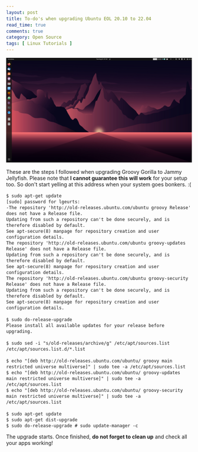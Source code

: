 ```yaml
---
layout: post
title: To-do's when upgrading Ubuntu EOL 20.10 to 22.04
read_time: true
comments: true
category: Open Source 
tags: [ Linux Tutorials ]
---
```


<img src="/assets/jammy-jellyfish.png" width="654">

These are the steps I followed when upgrading Groovy Gorilla to Jammy Jellyfish. 
Please note that **I cannot guarantee this will work** for your setup too. So don't start yelling at this address when your system goes bonkers. :(
```
$ sudo apt-get update                   
[sudo] password for lgeurts:
-The repository 'http://old-releases.ubuntu.com/ubuntu groovy Release' does not have a Release file.
Updating from such a repository can't be done securely, and is therefore disabled by default.
See apt-secure(8) manpage for repository creation and user configuration details.
The repository 'http://old-releases.ubuntu.com/ubuntu groovy-updates Release' does not have a Release file.
Updating from such a repository can't be done securely, and is therefore disabled by default.
See apt-secure(8) manpage for repository creation and user configuration details.
The repository 'http://old-releases.ubuntu.com/ubuntu groovy-security Release' does not have a Release file.
Updating from such a repository can't be done securely, and is therefore disabled by default.
See apt-secure(8) manpage for repository creation and user configuration details.

$ sudo do-release-upgrade
Please install all available updates for your release before upgrading.

$ sudo sed -i "s/old-releases/archive/g" /etc/apt/sources.list /etc/apt/sources.list.d/*.list

$ echo "[deb http://old-releases.ubuntu.com/ubuntu/ groovy main restricted universe multiverse]" | sudo tee -a /etc/apt/sources.list
$ echo "[deb http://old-releases.ubuntu.com/ubuntu/ groovy-updates main restricted universe multiverse]" | sudo tee -a /etc/apt/sources.list
$ echo "[deb http://old-releases.ubuntu.com/ubuntu/ groovy-security main restricted universe multiverse]" | sudo tee -a /etc/apt/sources.list

$ sudo apt-get update
$ sudo apt-get dist-upgrade
$ sudo do-release-upgrade # sudo update-manager -c
```
The upgrade starts. Once finished, **do not forget to clean up** and check all your apps working!
